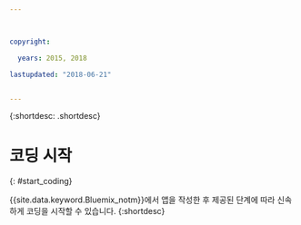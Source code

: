 ```yaml
---



copyright:

  years: 2015, 2018

lastupdated: "2018-06-21"


---
```


{:shortdesc: .shortdesc}

# 코딩 시작
{: #start_coding}

{{site.data.keyword.Bluemix_notm}}에서 앱을 작성한 후 제공된 단계에 따라 신속하게 코딩을 시작할 수 있습니다.
{:shortdesc}
